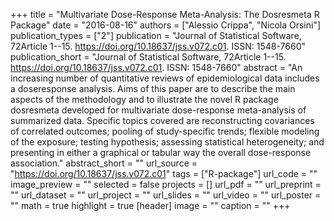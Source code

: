 +++
title = "Multivariate Dose-Response Meta-Analysis: The Dosresmeta R Package"
date = "2016-08-16"
authors = ["Alessio Crippa", "Nicola Orsini"]
publication_types = ["2"]
publication = "Journal of Statistical Software, 72Article  1--15. https://doi.org/10.18637/jss.v072.c01. ISSN: 1548-7660"
publication_short = "Journal of Statistical Software, 72Article  1--15. https://doi.org/10.18637/jss.v072.c01. ISSN: 1548-7660"
abstract = "An increasing number of quantitative reviews of epidemiological data includes a doseresponse analysis. Aims of this paper are to describe the main aspects of the methodology and to illustrate the novel R package dosresmeta developed for multivariate dose-response meta-analysis of summarized data. Specific topics covered are reconstructing covariances of correlated outcomes; pooling of study-specific trends; flexible modeling of the exposure; testing hypothesis; assessing statistical heterogeneity; and presenting in either a graphical or tabular way the overall dose-response association."
abstract_short = ""
url_source = "https://doi.org/10.18637/jss.v072.c01"
tags = ["R-package"]
url_code = ""
image_preview = ""
selected = false
projects = []
url_pdf = ""
url_preprint = ""
url_dataset = ""
url_project = ""
url_slides = ""
url_video = ""
url_poster = ""
math = true
highlight = true
[header]
image = ""
caption = ""
+++
